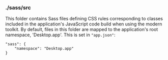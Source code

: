 ### ./sass/src

This folder contains Sass files defining CSS rules corresponding to classes
included in the application's JavaScript code build when using the modern toolkit.
By default, files in this folder are mapped to the application's root namespace, 'Desktop.app'.
This is set in `"app.json"`:

    "sass": {
        "namespace": "Desktop.app"
    }